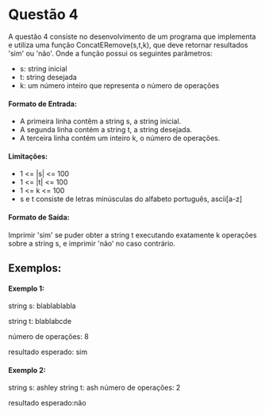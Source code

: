 # Questão 4

A questão 4 consiste no desenvolvimento de um programa que implementa e utiliza uma função ConcatERemove(s,t,k), que deve retornar resultados 'sim' ou 'não'. Onde a função possui os seguintes parâmetros:
- s: string inicial
- t: string desejada
- k: um número inteiro que representa o número de operações

#### Formato de Entrada: 
- A primeira linha contêm a string s, a string inicial.
- A segunda linha contém a string t, a string desejada.
- A terceira linha contém um inteiro k, o número de operações.

#### Limitações:
- 1 <= |s| <= 100
- 1 <= |t| <= 100
- 1 <= k <= 100
- s e t consiste de letras minúsculas do alfabeto português, ascii[a-z]

#### Formato de Saída:
Imprimir 'sim' se puder obter a string t executando exatamente k operações sobre a string s, e imprimir 'não' no caso contrário.

## Exemplos:

#### Exemplo 1:
string s: blablablabla

string t: blablabcde

número de operações: 8



resultado esperado: sim


#### Exemplo 2:
string s: ashley
string t: ash
número de operações: 2

resultado esperado:não
